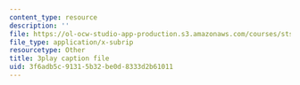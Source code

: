 ```yaml
---
content_type: resource
description: ''
file: https://ol-ocw-studio-app-production.s3.amazonaws.com/courses/sts-081-innovation-systems-for-science-technology-energy-manufacturing-and-health-spring-2017/3f6adb5c91315b32be0d8333d2b61011_Qo2B2y6cLf4.vtt
file_type: application/x-subrip
resourcetype: Other
title: 3play caption file
uid: 3f6adb5c-9131-5b32-be0d-8333d2b61011
---
```

